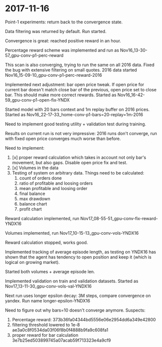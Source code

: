 # 2017-11-16

Point-1 experiments: return back to the convergence state.

Data filtering was returned by default. Run started.

Convergence is great: reached positive reward in an hour.

Percentage reward scheme was implemented and run as Nov16_13-30-57_gpu-conv-p1-perc-reward

This scan is also converging, trying to run the same on all 2016 data.
Fixed the bug with extensive filtering on small quotes. 2016 data started Nov16_15-09-10_gpu-conv-p1-perc-reward-2016

Implemented next adjustment: bar open price tweak. If open price for current bar doesn't match close bar of the previous,
open price set to close bar. This should make more correct rewards.
Started as Nov16_16-42-59_gpu-conv-p1-open-fix-YNDX 

Started model with 20 bars context and 1m replay buffer on 2016 prices.
Started as Nov16_22-17-33_home-conv-p1-bars=20-replay=1m-2016

Need to implement good testing utility + validation test during training.

Results on current run is not very impressive: 2016 runs don't converge, run with fixed open price
converges much worse than before.

Need to implement:
1. [x] proper reward calculation which takes in account not only bar's movement, but also gaps. Disable open price fix and test.
1. [x] Volumes in the data
2. Testing of system on arbitrary data. Things need to be calculated:
    1. count of orders done
    2. ratio of profitable and loosing orders
    3. mean profitable and loosing order
    4. final balance
    5. max drawdown
    6. balance chart
    7. profit chart
    
Reward calculation implemented, run Nov17_08-55-51_gpu-conv-fix-reward-YNDX16   

Volumes implemented, run Nov17_10-15-13_gpu-conv-vols-YNDX16

Reward calculation stopped, works good. 

Implemented tracking of average episode length, as testing on YNDX16 has shown that the agent has tendency to open 
position and keep it (which is logical on growing market).

Started both volumes + average episode len.

Implemented validation on train and validation datasets.
Started as Nov17_13-11-30_gpu-conv-vols-val-YNDX16

Next run uses longer epsilon decay: 3M steps, compare convergence on yandex. Run name longer-epsilon-YNDX16

Need to figure out why bars=10 doesn't converge anymore. Suspects:
1. Percentage reward: 373b36fa04344bd5556e06e2954dd6a349e42800
2. filtering threshold lowered to 1e-8 ae3a0c8f0534da03f06f8b0f4888b9fa9c608fa1
3. proper reward for bar calculation 3e7b25ed503899745a07acab59f713323e4a9cf9
